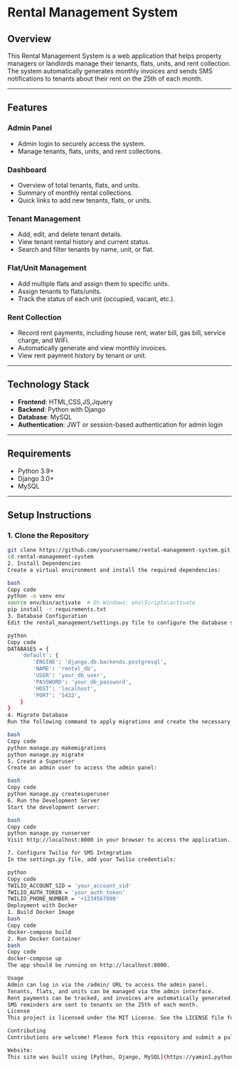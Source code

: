 # Rental Management System

## Overview

This Rental Management System is a web application that helps property managers or landlords manage their tenants, flats, units, and rent collection. The system automatically generates monthly invoices and sends SMS notifications to tenants about their rent on the 25th of each month.

---

## Features

### Admin Panel
- Admin login to securely access the system.
- Manage tenants, flats, units, and rent collections.

### Dashboard
- Overview of total tenants, flats, and units.
- Summary of monthly rental collections.
- Quick links to add new tenants, flats, or units.

### Tenant Management
- Add, edit, and delete tenant details.
- View tenant rental history and current status.
- Search and filter tenants by name, unit, or flat.

### Flat/Unit Management
- Add multiple flats and assign them to specific units.
- Assign tenants to flats/units.
- Track the status of each unit (occupied, vacant, etc.).

### Rent Collection
- Record rent payments, including house rent, water bill, gas bill, service charge, and WiFi.
- Automatically generate and view monthly invoices.
- View rent payment history by tenant or unit.

---

## Technology Stack

- **Frontend**: HTML,CSS,JS,Jquery
- **Backend**: Python with Django
- **Database**: MySQL
- **Authentication**: JWT or session-based authentication for admin login

---

## Requirements

- Python 3.9+
- Django 3.0+
- MySQL

---

## Setup Instructions

### 1. Clone the Repository
```bash
git clone https://github.com/yourusername/rental-management-system.git
cd rental-management-system
2. Install Dependencies
Create a virtual environment and install the required dependencies:

bash
Copy code
python -m venv env
source env/bin/activate  # On Windows: env\Scripts\activate
pip install -r requirements.txt
3. Database Configuration
Edit the rental_management/settings.py file to configure the database settings:

python
Copy code
DATABASES = {
    'default': {
        'ENGINE': 'django.db.backends.postgresql',
        'NAME': 'rental_db',
        'USER': 'your_db_user',
        'PASSWORD': 'your_db_password',
        'HOST': 'localhost',
        'PORT': '5432',
    }
}
4. Migrate Database
Run the following command to apply migrations and create the necessary database tables:

bash
Copy code
python manage.py makemigrations
python manage.py migrate
5. Create a Superuser
Create an admin user to access the admin panel:

bash
Copy code
python manage.py createsuperuser
6. Run the Development Server
Start the development server:

bash
Copy code
python manage.py runserver
Visit http://localhost:8000 in your browser to access the application.

7. Configure Twilio for SMS Integration
In the settings.py file, add your Twilio credentials:

python
Copy code
TWILIO_ACCOUNT_SID = 'your_account_sid'
TWILIO_AUTH_TOKEN = 'your_auth_token'
TWILIO_PHONE_NUMBER = '+1234567890'
Deployment with Docker
1. Build Docker Image
bash
Copy code
docker-compose build
2. Run Docker Container
bash
Copy code
docker-compose up
The app should be running on http://localhost:8000.

Usage
Admin can log in via the /admin/ URL to access the admin panel.
Tenants, flats, and units can be managed via the admin interface.
Rent payments can be tracked, and invoices are automatically generated each month.
SMS reminders are sent to tenants on the 25th of each month.
License
This project is licensed under the MIT License. See the LICENSE file for details.

Contributing
Contributions are welcome! Please fork this repository and submit a pull request for any improvements.

Website:  
This site was built using [Python, Django, MySQL](https://yamin1.pythonanywhere.com/).



